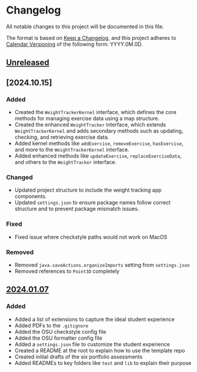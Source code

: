 # Changelog

All notable changes to this project will be documented in this file.

The format is based on [Keep a Changelog](https://keepachangelog.com/en/1.1.0/),
and this project adheres to [Calendar Versioning](https://calver.org/) of
the following form: YYYY.0M.0D.

## [Unreleased]

## [2024.10.15]

### Added

- Created the `WeightTrackerKernel` interface, which defines the core methods for managing exercise data using a map structure.
- Created the enhanced `WeightTracker` interface, which extends `WeightTrackerKernel` and adds secondary methods such as updating, checking, and retrieving exercise data.
- Added kernel methods like `addExercise`, `removeExercise`, `hasExercise`, and more to the `WeightTrackerKernel` interface.
- Added enhanced methods like `updateExercise`, `replaceExerciseData`, and others to the `WeightTracker` interface.

### Changed

- Updated project structure to include the weight tracking app components.
- Updated `settings.json` to ensure package names follow correct structure and to prevent package mismatch issues.

### Fixed

- Fixed issue where checkstyle paths would not work on MacOS

### Removed

- Removed `java.saveActions.organizeImports` setting from `settings.json`
- Removed references to `Point3D` completely

## [2024.01.07]

### Added

- Added a list of extensions to capture the ideal student experience
- Added PDFs to the `.gitignore`
- Added the OSU checkstyle config file
- Added the OSU formatter config file
- Added a `settings.json` file to customize the student experience
- Created a README at the root to explain how to use the template repo
- Created initial drafts of the six portfolio assessments
- Added READMEs to key folders like `test` and `lib` to explain their purpose

[unreleased]: https://github.com/jrg94/portfolio-project/compare/v2024.08.07...HEAD
[2024.08.07]: https://github.com/jrg94/portfolio-project/compare/v2024.01.07...v2024.08.07
[2024.01.07]: https://github.com/jrg94/portfolio-project/releases/tag/v2024.01.07
